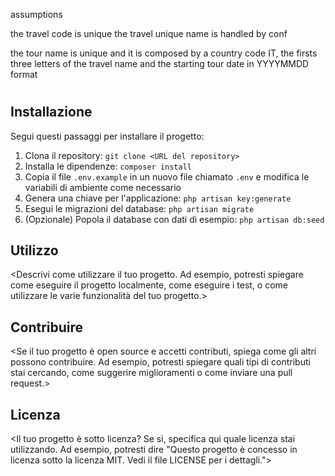 assumptions

the travel code is unique
the travel unique name is handled by conf

the tour name is unique and it is composed by a country code IT, the firsts three letters of the travel name and the starting tour date in YYYYMMDD format

# <Nome del Progetto>

<Una breve descrizione del tuo progetto>

## Installazione

Segui questi passaggi per installare il progetto:

1. Clona il repository: `git clone <URL del repository>`
2. Installa le dipendenze: `composer install`
3. Copia il file `.env.example` in un nuovo file chiamato `.env` e modifica le variabili di ambiente come necessario
4. Genera una chiave per l'applicazione: `php artisan key:generate`
5. Esegui le migrazioni del database: `php artisan migrate`
6. (Opzionale) Popola il database con dati di esempio: `php artisan db:seed`

## Utilizzo

<Descrivi come utilizzare il tuo progetto. Ad esempio, potresti spiegare come eseguire il progetto localmente, come eseguire i test, o come utilizzare le varie funzionalità del tuo progetto.>

## Contribuire

<Se il tuo progetto è open source e accetti contributi, spiega come gli altri possono contribuire. Ad esempio, potresti spiegare quali tipi di contributi stai cercando, come suggerire miglioramenti o come inviare una pull request.>

## Licenza

<Il tuo progetto è sotto licenza? Se sì, specifica qui quale licenza stai utilizzando. Ad esempio, potresti dire "Questo progetto è concesso in licenza sotto la licenza MIT. Vedi il file LICENSE per i dettagli.">
